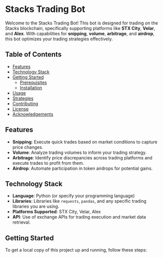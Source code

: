 # Stacks Trading Bot

Welcome to the Stacks Trading Bot! This bot is designed for trading on the Stacks blockchain, specifically supporting platforms like **STX City**, **Velar**, and **Alex**. With capabilities for **snipping**, **volume**, **arbitrage**, and **airdrop**, this bot optimizes your trading strategies effectively.

## Table of Contents

- [Features](#features)
- [Technology Stack](#technology-stack)
- [Getting Started](#getting-started)
  - [Prerequisites](#prerequisites)
  - [Installation](#installation)
- [Usage](#usage)
- [Strategies](#strategies)
- [Contributing](#contributing)
- [License](#license)
- [Acknowledgements](#acknowledgements)

## Features

- **Snipping**: Execute quick trades based on market conditions to capture price changes.
- **Volume**: Analyze trading volumes to inform your trading strategy.
- **Arbitrage**: Identify price discrepancies across trading platforms and execute trades to profit from them.
- **Airdrop**: Automate participation in token airdrops for potential gains.

## Technology Stack

- **Language**: Python (or specify your programming language)
- **Libraries**: Libraries like `requests`, `pandas`, and any specific trading libraries you are using.
- **Platforms Supported**: STX City, Velar, Alex
- **API**: Use of exchange APIs for trading execution and market data retrieval.

## Getting Started

To get a local copy of this project up and running, follow these steps:

